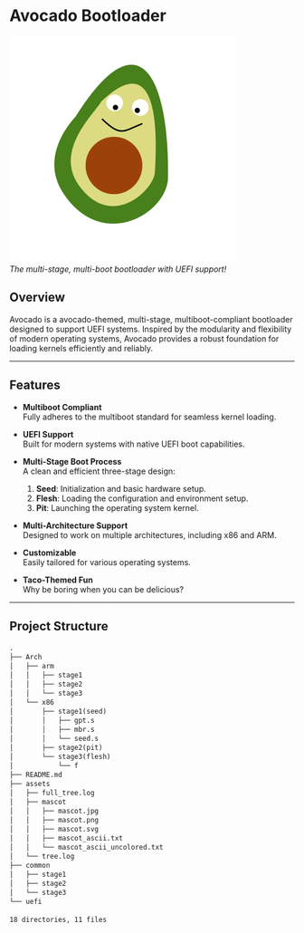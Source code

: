 # Avocado Bootloader

![Avocado Mascot](./assets/mascot/mascot.svg)  
*The multi-stage, multi-boot bootloader with UEFI support!*

## Overview

Avocado is a avocado-themed, multi-stage, multiboot-compliant bootloader designed to support UEFI systems. Inspired by the modularity and flexibility of modern operating systems, Avocado provides a robust foundation for loading kernels efficiently and reliably.

---

## Features

- **Multiboot Compliant**  
  Fully adheres to the multiboot standard for seamless kernel loading.  

- **UEFI Support**  
  Built for modern systems with native UEFI boot capabilities.  

- **Multi-Stage Boot Process**  
  A clean and efficient three-stage design:
  1. **Seed**: Initialization and basic hardware setup.
  2. **Flesh**: Loading the configuration and environment setup.
  3. **Pit**: Launching the operating system kernel.

- **Multi-Architecture Support**  
  Designed to work on multiple architectures, including x86 and ARM.  

- **Customizable**  
  Easily tailored for various operating systems.  

- **Taco-Themed Fun**  
  Why be boring when you can be delicious?

---

## Project Structure
```plaitext
.
├── Arch
│   ├── arm
│   │   ├── stage1
│   │   ├── stage2
│   │   └── stage3
│   └── x86
│       ├── stage1(seed)
│       │   ├── gpt.s
│       │   ├── mbr.s
│       │   └── seed.s
│       ├── stage2(pit)
│       └── stage3(flesh)
│           └── f
├── README.md
├── assets
│   ├── full_tree.log
│   ├── mascot
│   │   ├── mascot.jpg
│   │   ├── mascot.png
│   │   ├── mascot.svg
│   │   ├── mascot_ascii.txt
│   │   └── mascot_ascii_uncolored.txt
│   └── tree.log
├── common
│   ├── stage1
│   ├── stage2
│   └── stage3
└── uefi

18 directories, 11 files

```